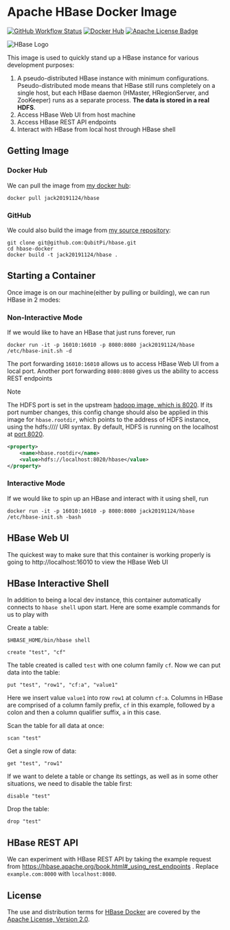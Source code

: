 Apache HBase Docker Image
=========================

[![GitHub Workflow Status]][GitHub Workflow URL]
[![Docker Hub][Docker Pulls Badge]][Docker Hub URL]
[![Apache License Badge]][Apache License, Version 2.0]

![HBase Logo](https://user-images.githubusercontent.com/16126939/180642009-b6f44bda-bbdf-4c0f-a45e-d0c74214dfb4.png)

This image is used to quickly stand up a HBase instance for various development purposes:

1. A pseudo-distributed HBase instance with minimum configurations. Pseudo-distributed mode means that HBase still runs 
   completely on a single host, but each HBase daemon (HMaster, HRegionServer, and ZooKeeper) runs as a separate
   process. __The data is stored in a real HDFS__.
2. Access HBase Web UI from host machine
3. Access HBase REST API endpoints
4. Interact with HBase from local host through HBase shell

Getting Image
-------------

### Docker Hub

We can pull the image from [my docker hub](https://hub.docker.com/r/jack20191124/hbase/):

```console
docker pull jack20191124/hbase
```

### GitHub

We could also build the image from [my source repository](https://github.com/QubitPi/jupiter/tree/hbase/):

```console
git clone git@github.com:QubitPi/hbase.git
cd hbase-docker
docker build -t jack20191124/hbase .
```

Starting a Container
--------------------

Once image is on our machine(either by pulling or building), we can run HBase in 2 modes:

### Non-Interactive Mode

If we would like to have an HBase that just runs forever, run

```console
docker run -it -p 16010:16010 -p 8080:8080 jack20191124/hbase /etc/hbase-init.sh -d
```
    
The port forwarding `16010:16010` allows us to access HBase Web UI from a local port. Another port forwarding
`8080:8080` gives us the ability to access REST endpoints

> [!NOTE]
>
> The HDFS port is set in the upstream
> [hadoop image, which is 8020](https://github.com/QubitPi/jupiter/blob/hadoop/core-site.xml). If its port number
> changes, this config change should also be applied in this image for `hbase.rootdir`, which points to the address of 
> HDFS instance, using the hdfs://// URI syntax. By default, HDFS is running on the localhost at
> [port 8020](https://github.com/QubitPi/jupiter/blob/hbase/hbase-site.xml).
> 
> ```xml
> <property>
>     <name>hbase.rootdir</name>
>     <value>hdfs://localhost:8020/hbase</value>
> </property>
> ```

### Interactive Mode

If we would like to spin up an HBase and interact with it using shell, run

```console
docker run -it -p 16010:16010 -p 8080:8080 jack20191124/hbase /etc/hbase-init.sh -bash
```

HBase Web UI
------------

The quickest way to make sure that this container is working properly is going to http://localhost:16010 to view the
HBase Web UI

HBase Interactive Shell
-----------------------

In addition to being a local dev instance, this container automatically connects to `hbase shell` upon start. Here are 
some example commands for us to play with

Create a table:

```console
$HBASE_HOME/bin/hbase shell

create "test", "cf"
```

The table created is called `test` with one column family `cf`. Now we can put data into the table:

```console
put "test", "row1", "cf:a", "value1"
```

Here we insert value `value1` into row `row1` at column `cf:a`. Columns in HBase are comprised of a column family
prefix, `cf` in this example, followed by a colon and then a column qualifier suffix, `a` in this case.

Scan the table for all data at once:

```console
scan "test"
```
    
Get a single row of data:

```console
get "test", "row1"
```

If we want to delete a table or change its settings, as well as in some other situations, we need to disable the table 
first:

```console
disable "test"
```
    
Drop the table:

```console
drop "test"
```
    
HBase REST API
--------------

We can experiment with HBase REST API by taking the example request from
https://hbase.apache.org/book.html#_using_rest_endpoints . Replace `example.com:8000` with `localhost:8080`.

License
-------

The use and distribution terms for [HBase Docker][Docker Hub URL] are covered by the [Apache License, Version 2.0].

[Apache License Badge]: https://img.shields.io/badge/Apache%202.0-FE5D26.svg?style=for-the-badge&logo=Apache&logoColor=white
[Apache License, Version 2.0]: https://www.apache.org/licenses/LICENSE-2.0

[Docker Pulls Badge]: https://img.shields.io/docker/pulls/jack20191124/hbase?style=for-the-badge&logo=docker&logoColor=white&labelColor=5BBCFF&color=7EA1FF
[Docker Hub URL]: https://hub.docker.com/r/jack20191124/hbase

[GitHub Workflow Status]: https://img.shields.io/github/actions/workflow/status/QubitPi/hbase/ci-cd.yaml?branch=master&logo=github&style=for-the-badge&label=CI/CD&labelColor=2088FF
[GitHub Workflow URL]: https://github.com/QubitPi/hbase/actions/workflows/ci-cd.yaml
